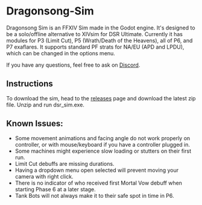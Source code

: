 # Dragonsong-Sim

Dragonsong Sim is an FFXIV Sim made in the Godot engine. It's designed to be a solo/offline alternative to XIVsim for DSR Ultimate. Currently it has modules for P3 (Limit Cut), P5 (Wrath/Death of the Heavens), all of P6, and P7 exaflares. It supports standard PF strats for NA/EU (APD and LPDU), which can be changed in the options menu.

If you have any questions, feel free to ask on [Discord](https://discord.gg/P9adFHADrX).


## Instructions
To download the sim, head to the ⁠[releases](https://github.com/WCGH/Dragonsong-Sim/releases) page and download the latest zip file. Unzip and run dsr_sim.exe.

## Known Issues:
- Some movement animations and facing angle do not work properly on controller, or with mouse/keyboard if you have a controller plugged in.
- Some machines might experience slow loading or stutters on their first run.
- Limit Cut debuffs are missing durations.
- Having a dropdown menu open selected will prevent moving your camera with right click.
- There is no indicator of who received first Mortal Vow debuff when starting Phase 6 at a later stage.
- Tank Bots will not always make it to their safe spot in time in P6.
